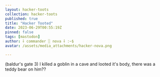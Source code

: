 ```yaml
---
layout: hacker-toots
collection: hacker-toots
published: true
title: "Hacker Tooted"
date: 2023-06-29T00:55:19Z
pinned: false
tags: [mastodon]
author: ⸸ commander ░ nova ⸸ :~$
avatar: /assets/media_attachments/hacker-nova.png

---
```


<p>(baldur&#39;s gate 3) I killed a goblin in a cave and looted it&#39;s body, there was a teddy bear on him??</p>


